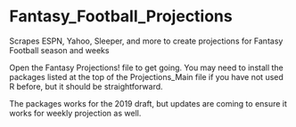 # Fantasy_Football_Projections
Scrapes ESPN, Yahoo, Sleeper, and more to create projections for Fantasy Football season and weeks


Open the Fantasy Projections! file to get going. You may need to install the packages listed at the top of the Projections_Main file if you have not used R before, but it should be straightforward.


The packages works for the 2019 draft, but updates are coming to ensure it works for weekly projection as well. 

